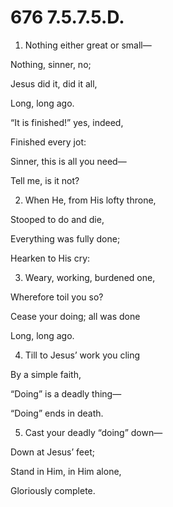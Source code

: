 # 676 7.5.7.5.D.

1.  Nothing either great or small—

Nothing, sinner, no;

Jesus did it, did it all,

Long, long ago.

“It is finished!” yes, indeed,

Finished every jot:

Sinner, this is all you need—

Tell me, is it not?

2.  When He, from His lofty throne,

Stooped to do and die,

Everything was fully done;

Hearken to His cry:

3.  Weary, working, burdened one,

Wherefore toil you so?

Cease your doing; all was done

Long, long ago.

4.  Till to Jesus’ work you cling

By a simple faith,

“Doing” is a deadly thing—

“Doing” ends in death.

5.  Cast your deadly “doing” down—

Down at Jesus’ feet;

Stand in Him, in Him alone,

Gloriously complete.


